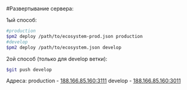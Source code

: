 #Развертывание сервера:

1ый способ:
```bash
#production
$pm2 deploy /path/to/ecosystem-prod.json production
#develop
$pm2 deploy /path/to/ecosystem.json develop
```
2ой способ (только для develop ветки):
```bash
$git push develop
```
Адреса:
production - [188.166.85.160:3111](188.166.85.160:3111/)
develop - [188.166.85.160:3011](188.166.85.160:3011/)
